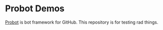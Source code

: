 # Probot Demos

[Probot](https://github.com/probot/probot) is bot framework for GitHub. This repository is for testing rad things.
